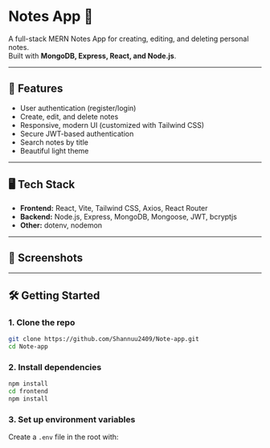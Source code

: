 # Notes App 📝

A full-stack MERN Notes App for creating, editing, and deleting personal notes.  
Built with **MongoDB, Express, React, and Node.js**.

---

## 🚀 Features

- User authentication (register/login)
- Create, edit, and delete notes
- Responsive, modern UI (customized with Tailwind CSS)
- Secure JWT-based authentication
- Search notes by title
- Beautiful light theme

---

## 🖥️ Tech Stack

- **Frontend:** React, Vite, Tailwind CSS, Axios, React Router
- **Backend:** Node.js, Express, MongoDB, Mongoose, JWT, bcryptjs
- **Other:** dotenv, nodemon

---

## 📸 Screenshots

<!-- You can add screenshots here by uploading images to your repo and using: -->
<!-- ![Screenshot](./screenshots/home.png) -->

---

## 🛠️ Getting Started

### 1. Clone the repo

```sh
git clone https://github.com/Shannuu2409/Note-app.git
cd Note-app
```

### 2. Install dependencies

```sh
npm install
cd frontend
npm install
```

### 3. Set up environment variables

Create a `.env` file in the root with:
